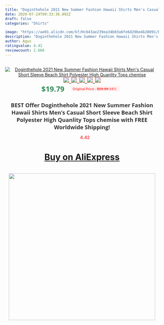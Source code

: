 ```yaml
---
title: "Doginthehole 2021 New Summer Fashion Hawaii Shirts Men's Casual Short Sleeve Beach Shirt Polyester High Quanlity Tops chemise"
date: 2020-07-24T09:33:36.892Z
draft: false
categories: "Shirts"

image: "https://ae01.alicdn.com/kf/Hc643ae239ea34b03a6fe6d29be4b28091/Doginthehole-2021-New-Summer-Fashion-Hawaii-Shirts-Men-s-Casual-Short-Sleeve-Beach-Shirt-Polyester-High.jpg"
description: "Doginthehole 2021 New Summer Fashion Hawaii Shirts Men's Casual Short Sleeve Beach Shirt Polyester High Quanlity Tops chemise"
author: Agus
ratingvalue: 4.42
reviewcount: 2.666
---
```

<br>
<div style="text-align: center;">
<a href="https://s.click.aliexpress.com/e/_AMfy6h" target="_blank" rel="nofollow noopener noreferrer"><img alt="Doginthehole 2021 New Summer Fashion Hawaii Shirts Men's Casual Short Sleeve Beach Shirt Polyester High Quanlity Tops chemise" class="magnifier-image" src="https://ae01.alicdn.com/kf/Hc643ae239ea34b03a6fe6d29be4b28091/Doginthehole-2021-New-Summer-Fashion-Hawaii-Shirts-Men-s-Casual-Short-Sleeve-Beach-Shirt-Polyester-High.jpg_640x640.jpg">
<br>
<img style="border:1px solid salmon" src="https://ae01.alicdn.com/kf/Hc643ae239ea34b03a6fe6d29be4b28091/Doginthehole-2021-New-Summer-Fashion-Hawaii-Shirts-Men-s-Casual-Short-Sleeve-Beach-Shirt-Polyester-High.jpg_120x120.jpg">&nbsp;&nbsp;<img style="border:1px solid salmon" src="https://ae01.alicdn.com/kf/Hc38e6584b59d4c73abc9f78f91aaaec66/Doginthehole-2021-New-Summer-Fashion-Hawaii-Shirts-Men-s-Casual-Short-Sleeve-Beach-Shirt-Polyester-High.png_120x120.jpg">&nbsp;&nbsp;<img style="border:1px solid salmon" src="https://ae01.alicdn.com/kf/H587b63b77ff04740991d19f77211f5afg/Doginthehole-2021-New-Summer-Fashion-Hawaii-Shirts-Men-s-Casual-Short-Sleeve-Beach-Shirt-Polyester-High.jpg_120x120.jpg">&nbsp;&nbsp;<img style="border:1px solid salmon" src="https://ae01.alicdn.com/kf/Hf189b4bf47e0425b8073c7139ace282bv/Doginthehole-2021-New-Summer-Fashion-Hawaii-Shirts-Men-s-Casual-Short-Sleeve-Beach-Shirt-Polyester-High.jpg_120x120.jpg">&nbsp;&nbsp;<img style="border:1px solid salmon" src="https://ae01.alicdn.com/kf/H5a7af24c481f48fcaafec87d1add1378d/Doginthehole-2021-New-Summer-Fashion-Hawaii-Shirts-Men-s-Casual-Short-Sleeve-Beach-Shirt-Polyester-High.jpg_120x120.jpg"></a></div><br0>
<div style="text-align: center;"><span style="background-color: white; border: 0px; box-sizing: border-box; color: seagreen; display: inline-block; font-family: &quot;open sans&quot; , &quot;arial&quot; , &quot;helvetica&quot; , sans-serif , &quot;heiti&quot;; font-size: 24px; font-stretch: inherit; font-weight: 700; line-height: inherit; margin: 0px 10px 0px 0px; padding: 0px; vertical-align: middle;">$19.79 </span>
<span style="background: rgb(255 , 241 , 241); border-radius: 3px; border: 0px; box-sizing: border-box; color: #ff4747; display: inline-block; font-family: inherit; font-size: 12px; font-stretch: inherit; font-style: inherit; font-variant: inherit; font-weight: 600; line-height: inherit; margin: 0px; padding: 2px 5px; transform: scale(0.9); vertical-align: middle;">Original Price : <b style="text-decoration: line-through;">$29.99 </b> 34%&nbsp;&nbsp;</span></div>
<h1 style="color: #333333; display: inline-block; font-family: &quot;open sans&quot; , &quot;arial&quot; , &quot;helvetica&quot; , sans-serif , &quot;heiti&quot;; font-size: 18px; font-stretch: inherit; font-weight: 700; text-align: center;">BEST Offer Doginthehole 2021 New Summer Fashion Hawaii Shirts Men's Casual Short Sleeve Beach Shirt Polyester High Quanlity Tops chemise with FREE Worldwide Shipping!</h1>
<div style="color: #ff4747; text-align: center;">
<img src="https://4.bp.blogspot.com/-M0ZcTcb-5uY/XleCXlxnR4I/AAAAAAAAAEc/OrjgMkXV1oMQFaCRZj5HQwOCBcu3w1FegCPcBGAYYCw/s1600/star.png" style="height: 15px;">&nbsp;<b>4.42</b></div>
<div class="button_cont" align="center"><a class="buynow_a" href="https://s.click.aliexpress.com/e/_AMfy6h" target="_blank" rel="nofollow noopener noreferrer"><H1>Buy on AliExpress</H1></a></div><br>
<div class="separator" style="clear: both; text-align: center;">
<img src="https://lh3.googleusercontent.com/-pTy5HemUv9M/XlePHvY0dAI/AAAAAAAAAE4/0nX5iRUoIWY8eMW9Dpxeirr157OZliDIgCLcBGAsYHQ/s1600/badge.gif" width="480">
</div>
